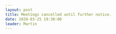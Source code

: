 ```yaml
---
layout: post
title: Meetings cancelled until further notice.  
date: 2020-03-25 19:30:00
leader: Martin 
---
```

